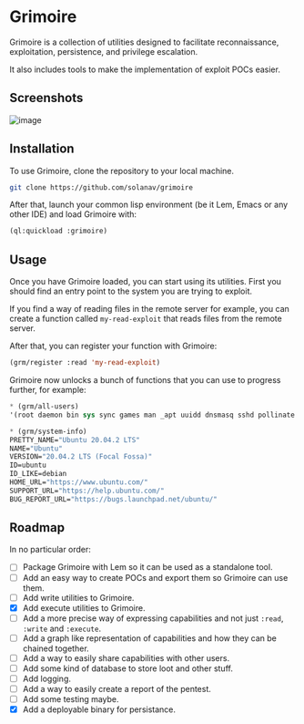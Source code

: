 # Grimoire

Grimoire is a collection of utilities designed to facilitate reconnaissance, exploitation, persistence, and privilege escalation.

It also includes tools to make the implementation of exploit POCs easier.

## Screenshots

![image](https://github.com/user-attachments/assets/ea321379-a96f-40e6-a285-7cf5c9af0955)

## Installation

To use Grimoire, clone the repository to your local machine.

```bash
git clone https://github.com/solanav/grimoire
```

After that, launch your common lisp environment (be it Lem, Emacs or any other IDE) and load Grimoire with:

```lisp
(ql:quickload :grimoire)
```

## Usage

Once you have Grimoire loaded, you can start using its utilities. First you should find an entry point to the system you are trying to exploit.

If you find a way of reading files in the remote server for example, you can create a function called `my-read-exploit` that reads files from the remote server.

After that, you can register your function with Grimoire:

```lisp
(grm/register :read 'my-read-exploit)
```

Grimoire now unlocks a bunch of functions that you can use to progress further, for example:

```lisp
* (grm/all-users)
'(root daemon bin sys sync games man _apt uuidd dnsmasq sshd pollinate ubuntu)

* (grm/system-info)
PRETTY_NAME="Ubuntu 20.04.2 LTS"
NAME="Ubuntu"
VERSION="20.04.2 LTS (Focal Fossa)"
ID=ubuntu
ID_LIKE=debian
HOME_URL="https://www.ubuntu.com/"
SUPPORT_URL="https://help.ubuntu.com/"
BUG_REPORT_URL="https://bugs.launchpad.net/ubuntu/"
```

## Roadmap

In no particular order:

- [ ] Package Grimoire with Lem so it can be used as a standalone tool.
- [ ] Add an easy way to create POCs and export them so Grimoire can use them.
- [ ] Add write utilities to Grimoire.
- [x] Add execute utilities to Grimoire.
- [ ] Add a more precise way of expressing capabilities and not just `:read`, `:write` and `:execute`.
- [ ] Add a graph like representation of capabilities and how they can be chained together.
- [ ] Add a way to easily share capabilities with other users.
- [ ] Add some kind of database to store loot and other stuff.
- [ ] Add logging.
- [ ] Add a way to easily create a report of the pentest.
- [ ] Add some testing maybe.
- [x] Add a deployable binary for persistance.
